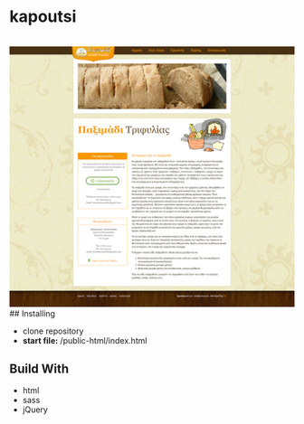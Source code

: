 # kapoutsi

<br>
<img src="https://github.com/Nvagelis/kapoutsi/blob/master/screenshot%20.png">
## Installing

* clone repository
* <b>start file:</b> /public-html/index.html

## Build With

* html
* sass
* jQuery
